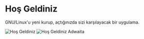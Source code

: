 # Hoş Geldiniz
GNU/Linux'u yeni kurup, açtığınızda sizi karşılayacak bir uygulama.

![Hoş Geldiniz](https://user-images.githubusercontent.com/66299502/120001605-a06adb80-bfdc-11eb-863c-cf42c2a33666.png)
![Hoş Geldiniz Adwaita](https://user-images.githubusercontent.com/66299502/120001616-a2cd3580-bfdc-11eb-8aca-3a37786eea8a.png)

